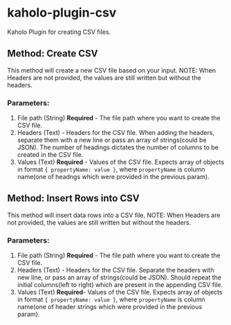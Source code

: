 # kaholo-plugin-csv
Kaholo Plugin for creating CSV files.

## Method: Create CSV
This method will create a new CSV file based on your input.
NOTE: When Headers are not provided, the values are still written but without the headers.

### Parameters:
1) File path (String) **Required** - The file path where you want to create the CSV file.
2) Headers (Text) - Headers for the CSV file. When adding the headers, separate them with a new line or pass an array of strings(could be JSON). The number of headings dictates the number of columns to be created in the CSV file.
3) Values (Text) **Required** - Values of the CSV file. Expects array of objects in format `{ propertyName: value }`, where `propertyName` is column name(one of headngs which were provided in the previous param).

## Method: Insert Rows into CSV
This method will insert data rows into a CSV file. NOTE: When Headers are not provided, the values are still written but without the headers.

### Parameters:
1) File path (String) **Required** - The file path where you want to create the CSV file.
2) Headers (Text) - Headers for the CSV file. Separate the headers with new line, or pass an array of strings(could be JSON). Should repeat the initial columns(left to right) which are present in the appending CSV file.
3) Values (Text) **Required**- Values of the CSV file. Expects array of objects in format `{ propertyName: value }`, where `propertyName` is column name(one of header strings which were provided in the previous param).
